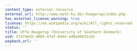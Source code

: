```yaml
---
content_type: external-resource
external_url: http://www.math.ku.dk/~haagerup/index.php
has_external_license_warning: true
license: https://en.wikipedia.org/wiki/All_rights_reserved
status: ''
title: Uffe Haagerup (University of Southern Denmark)
uid: 57a74ed2-d885-47af-8464-ed8ad9632cb2
wayback_url: ''
---
```

